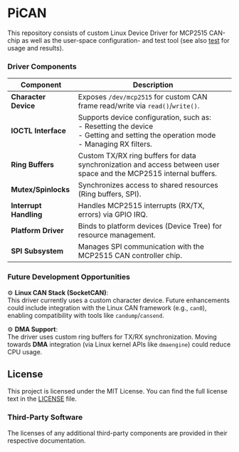# PiCAN

This repository consists of custom Linux Device Driver for MCP2515 CAN-chip as well as the user-space configuration- and test tool (see also [test](https://github.com/AndreasCnaus/PiCAN/tree/master/test)
 for usage and results).

### Driver Components

| **Component**          | **Description**                                                                 |
|-------------------------|---------------------------------------------------------------------------------|
| **Character Device**    | Exposes `/dev/mcp2515` for custom CAN frame read/write via `read()`/`write()`.      |
| **IOCTL Interface**     | Supports device configuration, such as:<br>- Resetting the device<br>- Getting and setting the operation mode<br>- Managing RX filters.    |
| **Ring Buffers**        | Custom TX/RX ring buffers for data synchronization and access between user space and the MCP2515 internal buffers.  |
| **Mutex/Spinlocks**     | Synchronizes access to shared resources (Ring buffers, SPI).                                       |
| **Interrupt Handling**  | Handles MCP2515 interrupts (RX/TX, errors) via GPIO IRQ.                        |
| **Platform Driver**     | Binds to platform devices (Device Tree) for resource management.                |
| **SPI Subsystem**       | Manages SPI communication with the MCP2515 CAN controller chip.                 |

### Future Development Opportunities

⚙️ **Linux CAN Stack (SocketCAN)**:  
This driver currently uses a custom character device. Future enhancements could include integration with the Linux CAN framework (e.g., `can0`), enabling compatibility with tools like `candump`/`cansend`.  

⚙️ **DMA Support**:  
The driver uses custom ring buffers for TX/RX synchronization. Moving towards **DMA** integration (via Linux kernel APIs like `dmaengine`) could reduce CPU usage.


## License

This project is licensed under the MIT License. You can find the full license text in the [LICENSE](https://github.com/AndreasCnaus/PiCAN_Sense/blob/main/docs/LICENSE) file.

### Third-Party Software

The licenses of any additional third-party components are provided in their respective documentation.
